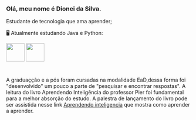 ### Olá, meu nome é Dionei da Silva.
  Estudante de tecnologia que ama aprender;
 
  🖥️ Atualmente estudando Java e Python:


 <img width='50' heigth='50' src="https://cdn.jsdelivr.net/gh/devicons/devicon/icons/java/java-original.svg" />   <img width='50' heigth='50' src="https://cdn.jsdelivr.net/gh/devicons/devicon/icons/python/python-original.svg" />
 # 
 ####
A graduaçção e a pós foram cursadas na modalidade EaD,dessa forma foi "desenvolvido" um pouco a parte de "pesquisar e encontrar respostas".
 A leitura do livro Aprendendo Inteligência do professor Pier foi fundamental para a melhor absorção do estudo.
A palestra de lançamento do livro pode ser assistida nesse link [Aprendendo inteligencia](https://www.youtube.com/watch?v=RlSCoYwnxr4) que mostra como aprender a aprender.
 

            
          
           
          
          
          

